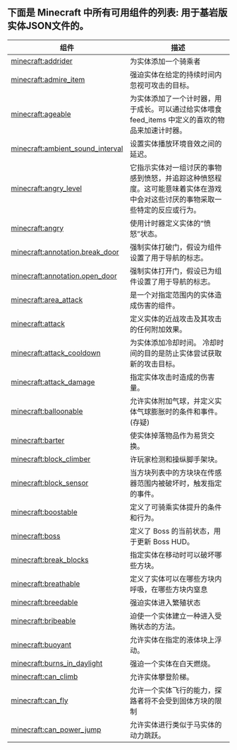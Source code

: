 ## 下面是 Minecraft 中所有可用组件的列表: 用于基岩版实体JSON文件的。

| 组件 | 描述 |
| --- | --- |
| [minecraft:addrider](./list/addrider.md) |  为实体添加一个骑乘者 |
| [minecraft:admire_item](./list/admire_item.md) |  强迫实体在给定的持续时间内忽视可攻击的目标。 |
| [minecraft:ageable](./list/ageable.md) |  为实体添加了一个计时器，用于成长。可以通过给实体喂食 feed_items 中定义的喜欢的物品来加速计时器。 |
| [minecraft:ambient_sound_interval](./list/ambient_sound_interval.md) |  设置实体播放环境音效之间的延迟。 |
| [minecraft:angry_level](./list/angry_level.md) |  它指示实体对一组讨厌的事物感到愤怒，并追踪这种愤怒程度。这可能意味着实体在游戏中会对这些讨厌的事物采取一些特定的反应或行为。 |
| [minecraft:angry](./list/angry.md) |  使用计时器定义实体的“愤怒”状态。 |
| [minecraft:annotation.break_door](./list/annotation;break_door.md) |  强制实体打破门，假设为组件设置了用于导航的标志。 |
| [minecraft:annotation.open_door](./list/annotation;open_door.md) |  强制实体打开门，假设已为组件设置了用于导航的标志。 |
| [minecraft:area_attack](./list/area_attack.md) |  是一个对指定范围内的实体造成伤害的组件。 |
| [minecraft:attack](./list/attack.md) |  定义实体的近战攻击及其攻击的任何附加效果。 |
| [minecraft:attack_cooldown](./list/attack_cooldown.md) |  为实体添加冷却时间。 冷却时间的目的是防止实体尝试获取新的攻击目标。 |
| [minecraft:attack_damage](./list/attack_damage.md) |  指定实体攻击时造成的伤害量。 |
| [minecraft:balloonable](./list/balloonable.md) |  允许实体附加气球，并定义实体气球膨胀时的条件和事件。(存疑) |
| [minecraft:barter](./list/barter.md) |  使实体掉落物品作为易货交换。 |
| [minecraft:block_climber](./list/block_climber.md) |  许玩家检测和操纵脚手架块。 |
| [minecraft:block_sensor](./list/block_sensor.md) |  当方块列表中的方块块在传感器范围内被破坏时，触发指定的事件。 |
| [minecraft:boostable](./list/boostable.md) |  定义了可骑乘实体提升的条件和行为。 |
| [minecraft:boss](./list/boss.md) |  定义了 Boss 的当前状态，用于更新 Boss HUD。 |
| [minecraft:break_blocks](./list/break_blocks.md) |  指定实体在移动时可以破坏哪些方块。 |
| [minecraft:breathable](./list/breathable.md) |  定义了实体可以在哪些方块内呼吸，在哪些方块内窒息 |
| [minecraft:breedable](./list/breedable.md) |  强迫实体进入繁殖状态 |
| [minecraft:bribeable](./list/bribeable.md) |  迫使一个实体建立一种进入受贿状态的方法。 |
| [minecraft:buoyant](./list/buoyant.md) |  允许实体在指定的液体块上浮动。 |
| [minecraft:burns_in_daylight](./list/burns_in_daylight.md) |  强迫一个实体在白天燃烧。 |
| [minecraft:can_climb](./list/can_climb.md) |  允许实体攀登阶梯。 |
| [minecraft:can_fly](./list/can_fly.md) |  允许一个实体飞行的能力，探路者将不会受到固体方块的限制 |
| [minecraft:can_power_jump](./list/can_power_jump.md) |  允许实体进行类似于马实体的动力跳跃。 |
